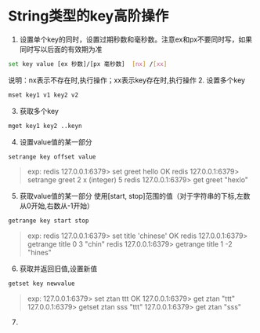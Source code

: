 # String类型的key高阶操作
1. 设置单个key的同时，设置过期秒数和毫秒数。注意ex和px不要同时写，如果同时写以后面的有效期为准
```bash
set key value [ex 秒数]/[px 毫秒数]  [nx] /[xx]
```
说明：nx表示不存在时,执行操作；xx表示key存在时,执行操作
2. 设置多个key
```bash
mset key1 v1 key2 v2 
```
3. 获取多个key
```bash
mget key1 key2 ..keyn
```
4. 设置value值的某一部分
```bash
setrange key offset value
```
> exp:
>   redis 127.0.0.1:6379> set greet hello
>   OK
>   redis 127.0.0.1:6379> setrange greet 2 x
>   (integer) 5
>   redis 127.0.0.1:6379> get greet
>   "hexlo"

5. 获取value值的某一部分 使用[start, stop]范围的值（对于字符串的下标,左数从0开始,右数从-1开始）
```bash
getrange key start stop
```
> exp:
>   redis 127.0.0.1:6379> set title 'chinese'
>   OK
>   redis 127.0.0.1:6379> getrange title 0 3
>   "chin"
>   redis 127.0.0.1:6379> getrange title 1 -2
>   "hines"

6. 获取并返回旧值,设置新值
```bash
getset key newvalue
```
> exp:
>   127.0.0.1:6379> set ztan ttt
>   OK
>   127.0.0.1:6379> get ztan
>   "ttt"
>   127.0.0.1:6379> getset ztan sss
>   "ttt"
>   127.0.0.1:6379> get ztan
>   "sss"
  
7. 
